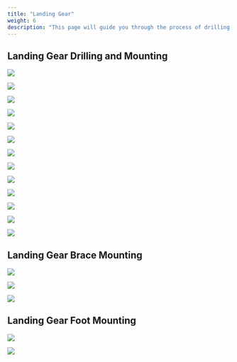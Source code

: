 ```yaml
---
title: "Landing Gear"
weight: 6
description: "This page will guide you through the process of drilling and installing your landing gear"
---
```


## Landing Gear Drilling and Mounting

![](landing_gear_drilling_1.jpg)

![](landing_gear_drilling_2.jpg)

![](landing_gear_drilling_3.jpg)

![](landing_gear_drilling_4.jpg)

![](landing_gear_drilling_5.jpg)

![](landing_gear_drilling_6.jpg)

![](landing_gear_drilling_7.jpg)

![](landing_gear_drilling_8.jpg)

![](landing_gear_drilling_9.jpg)

![](landing_gear_drilling_10.jpg)

![](landing_gear_drilling_11.jpg)

![](landing_gear_drilling_12.jpg)

![](landing_gear_drilling_13.jpg)

## Landing Gear Brace Mounting

![](landing_gear_brace_1.jpg)

![](landing_gear_brace_2.jpg)

![](landing_gear_brace_3.jpg)

## Landing Gear Foot Mounting

![](landing_gear_foot_1.jpg)

![](landing_gear_foot_2.jpg)
